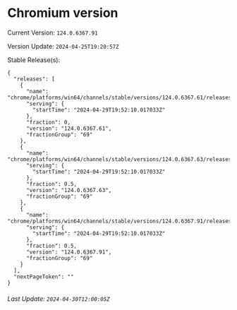 # Chromium version

Current Version: `124.0.6367.91`

Version Update: `2024-04-25T19:20:57Z`

Stable Release(s):
```
{
  "releases": [
    {
      "name": "chrome/platforms/win64/channels/stable/versions/124.0.6367.61/releases/1714420330",
      "serving": {
        "startTime": "2024-04-29T19:52:10.017033Z"
      },
      "fraction": 0,
      "version": "124.0.6367.61",
      "fractionGroup": "69"
    },
    {
      "name": "chrome/platforms/win64/channels/stable/versions/124.0.6367.63/releases/1714420330",
      "serving": {
        "startTime": "2024-04-29T19:52:10.017033Z"
      },
      "fraction": 0.5,
      "version": "124.0.6367.63",
      "fractionGroup": "69"
    },
    {
      "name": "chrome/platforms/win64/channels/stable/versions/124.0.6367.91/releases/1714420330",
      "serving": {
        "startTime": "2024-04-29T19:52:10.017033Z"
      },
      "fraction": 0.5,
      "version": "124.0.6367.91",
      "fractionGroup": "69"
    }
  ],
  "nextPageToken": ""
}
```

###### Last Update: `2024-04-30T12:00:05Z`
        